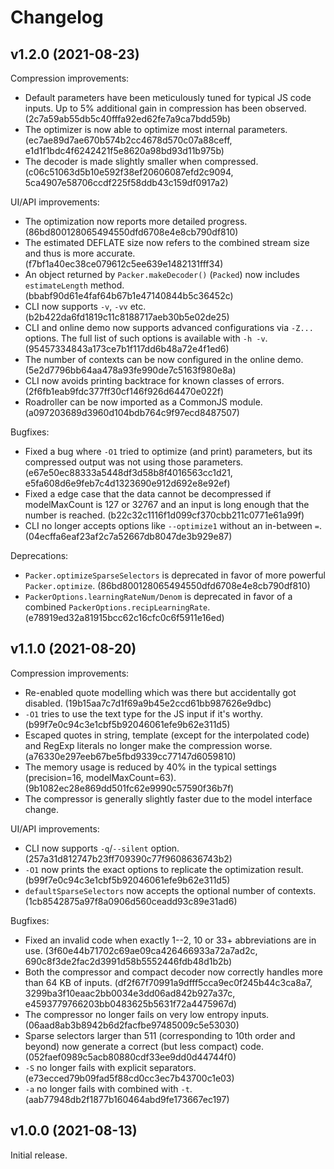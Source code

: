 # Changelog

## v1.2.0 (2021-08-23)

Compression improvements:

- Default parameters have been meticulously tuned for typical JS code inputs. Up to 5% additional gain in compression has been observed. (2c7a59ab55db5c40fffa92ed62fe7a9ca7bdd59b)
- The optimizer is now able to optimize most internal parameters. (ec7ae89d7ae670b574b2cc4678d570c07a88ceff, e1d1f1bdc4f6242421f5e8620a98bd93d11b975b)
- The decoder is made slightly smaller when compressed. (c06c51063d5b10e592f38ef20606087efd2c9094, 5ca4907e58706ccdf225f58ddb43c159df0917a2)

UI/API improvements:

- The optimization now reports more detailed progress. (86bd800128065494550dfd6708e4e8cb790df810)
- The estimated DEFLATE size now refers to the combined stream size and thus is more accurate. (f7bf1a40ec38ce079612c5ee639e1482131fff34)
- An object returned by `Packer.makeDecoder()` (`Packed`) now includes `estimateLength` method. (bbabf90d61e4faf64b67b1e47140844b5c36452c)
- CLI now supports `-v`, `-vv` etc. (b2b422da6fd1819c11c8188717aeb30b5e02de25)
- CLI and online demo now supports advanced configurations via `-Z...` options. The full list of such options is available with `-h -v`. (95457334843a173ce7b1f117dd6b48a72e4f1ed6)
- The number of contexts can be now configured in the online demo. (5e2d7796bb64aa478a93fe990de7c5163f980e8a)
- CLI now avoids printing backtrace for known classes of errors. (2f6fb1eab9fdc377ff30cf146f926d64470e022f)
- Roadroller can be now imported as a CommonJS module. (a097203689d3960d104bdb764c9f97ecd8487507)

Bugfixes:

- Fixed a bug where `-O1` tried to optimize (and print) parameters, but its compressed output was not using those parameters. (e67e50ec88333a5448df3d58b8f4016563cc1d21, e5fa608d6e9feb7c4d1323690e912d692e8e92ef)
- Fixed a edge case that the data cannot be decompressed if modelMaxCount is 127 or 32767 and an input is long enough that the number is reached. (b22c32c1116f1d099cf370cbb211c0771e61a99f)
- CLI no longer accepts options like `--optimize1` without an in-between `=`. (04ecffa6eaf23af2c7a52667db8047de3b929e87)

Deprecations:

- `Packer.optimizeSparseSelectors` is deprecated in favor of more powerful `Packer.optimize`. (86bd800128065494550dfd6708e4e8cb790df810)
- `PackerOptions.learningRateNum/Denom` is deprecated in favor of a combined `PackerOptions.recipLearningRate`. (e78919ed32a81915bcc62c16cfc0c6f5911e16ed)

## v1.1.0 (2021-08-20)

Compression improvements:

- Re-enabled quote modelling which was there but accidentally got disabled. (19b15aa7c7d1f69a9b45e2ccd61bb987626e9dbc)
- `-O1` tries to use the text type for the JS input if it's worthy. (b99f7e0c94c3e1cbf5b92046061efe9b62e311d5)
- Escaped quotes in string, template (except for the interpolated code) and RegExp literals no longer make the compression worse. (a76330e297eeb67be5fbd9339cc77147d6059810)
- The memory usage is reduced by 40% in the typical settings (precision=16, modelMaxCount=63). (9b1082ec28e869dd501fc62e9990c57590f36b7f)
- The compressor is generally slightly faster due to the model interface change.

UI/API improvements:

- CLI now supports `-q`/`--silent` option. (257a31d812747b23ff709390c77f9608636743b2)
- `-O1` now prints the exact options to replicate the optimization result. (b99f7e0c94c3e1cbf5b92046061efe9b62e311d5)
- `defaultSparseSelectors` now accepts the optional number of contexts. (1cb8542875a97f8a0906d560ceadd93c89e31ad6)

Bugfixes:

- Fixed an invalid code when exactly 1--2, 10 or 33+ abbreviations are in use. (3f60e44b71702c69ae09ca426466933a72a7ad2c, 690c8f3de2fac2d3991d58b5552446fdb48d1b2b)
- Both the compressor and compact decoder now correctly handles more than 64 KB of inputs. (df2f67f70991a9dfff5cca9ec0f245b44c3ca8a7, 3299ba3f10eaac2bb0034e3dd06ad842b927a37c, e4593779766203bb0483625b5631f72a4475967d)
- The compressor no longer fails on very low entropy inputs. (06aad8ab3b8942b6d2facfbe97485009c5e53030)
- Sparse selectors larger than 511 (corresponding to 10th order and beyond) now generate a correct (but less compact) code. (052faef0989c5acb80880cdf33ee9dd0d44744f0)
- `-S` no longer fails with explicit separators. (e73ecced79b09fad5f88cd0cc3ec7b43700c1e03)
- `-a` no longer fails with combined with `-t`. (aab77948db2f1877b160464abd9fe173667ec197)

## v1.0.0 (2021-08-13)

Initial release.

